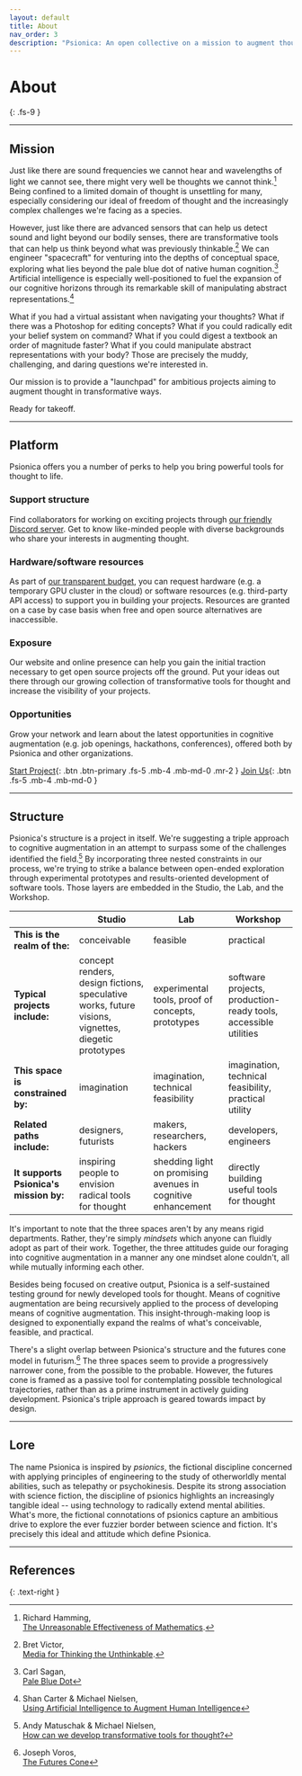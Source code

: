 ```yaml
---
layout: default
title: About
nav_order: 3
description: "Psionica: An open collective on a mission to augment thought for all."
---
```


# About
{: .fs-9 }

---

## Mission

Just like there are sound frequencies we cannot hear and wavelengths of light we cannot see, there might very well be thoughts we cannot think.[^1] Being confined to a limited domain of thought is unsettling for many, especially considering our ideal of freedom of thought and the increasingly complex challenges we're facing as a species.

However, just like there are advanced sensors that can help us detect sound and light beyond our bodily senses, there are transformative tools that can help us think beyond what was previously thinkable.[^2] We can engineer "spacecraft" for venturing into the depths of conceptual space, exploring what lies beyond the pale blue dot of native human cognition.[^3] Artificial intelligence is especially well-positioned to fuel the expansion of our cognitive horizons through its remarkable skill of manipulating abstract representations.[^5]

What if you had a virtual assistant when navigating your thoughts? What if there was a Photoshop for editing concepts? What if you could radically edit your belief system on command? What if you could digest a textbook an order of magnitude faster? What if you could manipulate abstract representations with your body? Those are precisely the muddy, challenging, and daring questions we're interested in.

Our mission is to provide a "launchpad" for ambitious projects aiming to augment thought in transformative ways.

Ready for takeoff.

---

## Platform

Psionica offers you a number of perks to help you bring powerful tools for thought to life.

### Support structure

Find collaborators for working on exciting projects through [our friendly Discord server](https://discord.gg/NXYZUbhMNf). Get to know like-minded people with diverse backgrounds who share your interests in augmenting thought.

### Hardware/software resources

As part of [our transparent budget](https://opencollective.com/psionica), you can request hardware (e.g. a temporary GPU cluster in the cloud) or software resources (e.g. third-party API access) to support you in building your projects. Resources are granted on a case by case basis when free and open source alternatives are inaccessible.

### Exposure

Our website and online presence can help you gain the initial traction necessary to get open source projects off the ground. Put your ideas out there through our growing collection of transformative tools for thought and increase the visibility of your projects.

### Opportunities

Grow your network and learn about the latest opportunities in cognitive augmentation (e.g. job openings, hackathons, conferences), offered both by Psionica and other organizations.

[Start Project](https://github.com/Psionica/psionica.github.io/issues/new/choose){: .btn .btn-primary .fs-5 .mb-4 .mb-md-0 .mr-2 } [Join Us](https://discord.gg/NXYZUbhMNf){: .btn .fs-5 .mb-4 .mb-md-0 }

---

## Structure

Psionica's structure is a project in itself. We're suggesting a triple approach to cognitive augmentation in an attempt to surpass some of the challenges identified the field.[^4] By incorporating three nested constraints in our process, we're trying to strike a balance between open-ended exploration through experimental prototypes and results-oriented development of software tools. Those layers are embedded in the Studio, the Lab, and the Workshop.

|  | Studio | Lab | Workshop |
|-|-|-|-|
| **This is the realm of the:** | conceivable | feasible | practical |
| **Typical projects include:** | concept renders, design fictions, speculative works, future visions, vignettes, diegetic prototypes | experimental tools, proof of concepts, prototypes | software projects, production-ready tools, accessible utilities |
| **This space is constrained by:** | imagination | imagination, technical feasibility | imagination, technical feasibility, practical utility |
| **Related paths include:** | designers, futurists | makers, researchers, hackers | developers, engineers |
| **It supports Psionica's mission by:** | inspiring people to envision radical tools for thought | shedding light on promising avenues in cognitive enhancement | directly building useful tools for thought |

It's important to note that the three spaces aren't by any means rigid departments. Rather, they're simply *mindsets* which anyone can fluidly adopt as part of their work. Together, the three attitudes guide our foraging into cognitive augmentation in a manner any one mindset alone couldn't, all while mutually informing each other.

Besides being focused on creative output, Psionica is a self-sustained testing ground for newly developed tools for thought. Means of cognitive augmentation are being recursively applied to the process of developing means of cognitive augmentation. This insight-through-making loop is designed to exponentially expand the realms of what's conceivable, feasible, and practical.

There's a slight overlap between Psionica's structure and the futures cone model in futurism.[^6] The three spaces seem to provide a progressively narrower cone, from the possible to the probable. However, the futures cone is framed as a passive tool for contemplating possible technological trajectories, rather than as a prime instrument in actively guiding development. Psionica's triple approach is geared towards impact by design.

---

## Lore

The name Psionica is inspired by *psionics*, the fictional discipline concerned with applying principles of engineering to the study of otherworldly mental abilities, such as telepathy or psychokinesis. Despite its strong association with science fiction, the discipline of psionics highlights an increasingly tangible ideal -- using technology to radically extend mental abilities. What's more, the fictional connotations of psionics capture an ambitious drive to explore the ever fuzzier border between science and fiction. It's precisely this ideal and attitude which define Psionica.

---

## References

{: .text-right }
[^1]: Richard Hamming,<br/>[The Unreasonable Effectiveness of Mathematics](https://web.njit.edu/~akansu/PAPERS/The%20Unreasonable%20Effectiveness%20of%20Mathematics%20(RW%20Hamming).pdf).
[^2]: Bret Victor,<br/>[Media for Thinking the Unthinkable](http://worrydream.com/MediaForThinkingTheUnthinkable/).
[^3]: Carl Sagan,<br/>[Pale Blue Dot](https://www.youtube.com/watch?v=GO5FwsblpT8)
[^4]: Andy Matuschak & Michael Nielsen,<br/>[How can we develop transformative tools for thought?](https://numinous.productions/ttft/#why-not-more-work)
[^5]: Shan Carter & Michael Nielsen,<br/>[Using Artificial Intelligence to Augment Human Intelligence](https://distill.pub/2017/aia/)
[^6]: Joseph Voros,<br/>[The Futures Cone](https://thevoroscope.com/2017/02/24/the-futures-cone-use-and-history/)